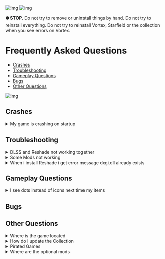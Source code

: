 ![img](https://s11.gifyu.com/images/SgCoI.png)
![img](https://s11.gifyu.com/images/Sgd38.jpg)

**⛔ STOP.** Do not try to remove or uninstall things by hand. Do not try to reinstall everything. Do not try to reinstall Vortex, Starfield or the collection when you see errors on Vortex.

# Frequently Asked Questions


- [Crashes](#crashes)
- [Troubleshooting](#troubleshooting)
- [Gameplay Questions](#gameplay-questions)
- [Bugs](#bugs)
- [Other Questions](#other-questions)

![img](https://s11.gifyu.com/images/Sgd38.jpg)



## Crashes

<details>
<summary>My game is crashing on startup</summary>

![img](https://s11.gifyu.com/images/Sgd38.jpg)

1) Check the install guide and make sure you follow the instructions.

2) Make sure the game is installed on a SSD.

3) Check your Graphics Driver is up to date or reinstall it.

4) Make sure these are up to date>
⁠Unknown
⁠Unknown

![img](https://s11.gifyu.com/images/Sgd38.jpg)

</details>




## Troubleshooting

<details>
<summary>DLSS and Reshade not working together</summary>

![img](https://s11.gifyu.com/images/Sgd38.jpg)

If you want to use the Reshade Make sure to install and configure the Reshade before enabling the optional DLSS Mod.

![img](https://s11.gifyu.com/images/Sgd38.jpg)

</details>


<details>
<summary>Some Mods not working</summary>

![img](https://s11.gifyu.com/images/Sgd38.jpg)

After installation, you will need to place the **INI** File into your **Documents** folder.

Depending on what new mods are added in each update you may be required to do this again for certain updates.

You will be notified in the **changelog** if this needs to be done on each update.

**ENABLING STARFIELD MODDING**

**1**) After you have downloaded the collection you need to go to the following location

```
SteamLibrary\steamapps\common\Starfield\Constallation Readme\
```

**2**) Here you will find a file called [StarfieldCustom.ini] copy this file and place it into the following location.

```
 C:\Users\[YOUR USERNAME\Documents\My Games\Starfield
```

**3**) Once done should look as follows.

![img](https://s11.gifyu.com/images/SgFGr.png)

![img](https://s11.gifyu.com/images/Sgd38.jpg)

</details>


<details>
<summary>When i install Reshade i get error message dxgi.dll already exists</summary>

![img](https://s11.gifyu.com/images/Sgd38.jpg)

This will be because you have Enabled the DLSS Mod before running the Reshade setup to fix this issue follow the steps below.

1) Purge the Mods in Vortex
2) Go here and delete this file \SteamLibrary\steamapps\common\Starfield\dxgi.dll
3) Verify the game files via Steam
4) Make sure the 2 files for the DLSS Mod are disabled in Vortex. 
5) Deploy the Mods in Vortex
6) Run the Reshade setup.

![img](https://s11.gifyu.com/images/Sgd38.jpg)

</details>





## Gameplay Questions

<details>
<summary>I see dots instead of icons next time my items</summary>

![img](https://s11.gifyu.com/images/Sgd38.jpg)

This is because you didn't put the INI file in your Documents folder. 


**1**) After you have downloaded the collection you need to go to the following location

```
SteamLibrary\steamapps\common\Starfield\Constallation Readme\
```

**2**) Here you will find a file called [StarfieldCustom.ini] copy this file and place it into the following location.

```
C:\Users[YOUR USERNAME\Documents\My Games\Starfield
```

![img](https://s11.gifyu.com/images/Sgd38.jpg)

</details>



## Bugs





## Other Questions



<details>
<summary>Where is the game located</summary>

![img](https://s11.gifyu.com/images/Sgd38.jpg)

```
Steam> Drive Letter\SteamLibrary\steamapps\common\Starfield.exe
```

![img](https://s11.gifyu.com/images/Sgd38.jpg)

</details>

<details>
<summary>How do i update the Collection</summary>

![img](https://s11.gifyu.com/images/Sgd38.jpg)

Updating the collection is as easy as clicking the "Update" button.
When prompted to "Remove mods from old revision" make sure to click the "Remove All" button.

- ⛔ **DO NOT** update any of the mods in this collection individually in **Vortex** when a mod gets updated we will update the collection.
- Notes will be in the changelog

Updating

1)

![img](https://s11.gifyu.com/images/Sgd38.jpg)

</details>

<details>
<summary>Pirated Games</summary>

![img](https://s11.gifyu.com/images/Sgd38.jpg)

DO NOT use a pirated game. It is against Nexus rules and is illegal and I will not provide any support.

![img](https://s11.gifyu.com/images/Sgd38.jpg)

</details>

<details>
<summary>Where are the optional mods</summary>

![img](https://s11.gifyu.com/images/Sgd38.jpg)

1) Open **Vortex**

2) Select **"Collections"**

3) Select **"View"** on the collection.

![img](https://s11.gifyu.com/images/Sguez.png)

4) Select **"Mods"**

![img](https://s11.gifyu.com/images/Sgueb.png)

5) Now you can filter between **"Required"** and **"Recommended"** Recommended being the optional Mods.

![img](https://s11.gifyu.com/images/SgueM.jpg)

![img](https://s11.gifyu.com/images/Sgd38.jpg)

</details>




